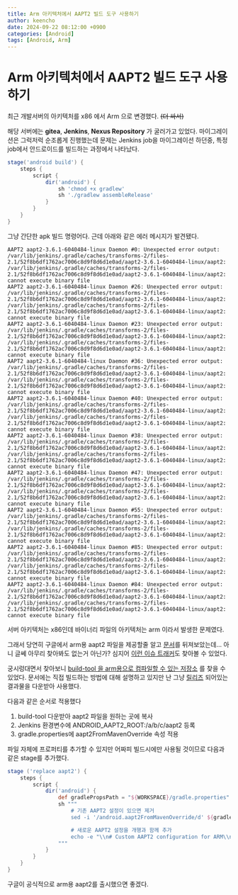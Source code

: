```yaml
---
title: Arm 아키텍처에서 AAPT2 빌드 도구 사용하기
author: keencho
date: 2024-09-22 08:12:00 +0900
categories: [Android]
tags: [Android, Arm]
---
```


# **Arm 아키텍처에서 AAPT2 빌드 도구 사용하기**
최근 개발서버의 아키텍처를 x86 에서 Arm 으로 변경했다. ~~(더 싸서)~~

해당 서버에는 **gitea**, **Jenkins**, **Nexus Repository** 가 굴러가고 있었다. 마이그레이션은 그럭저럭 순조롭게 진행했는데 문제는 Jenkins job을 마이그레이션 하던중, 특정 job에서 안드로이드를 빌드하는 과정에서 나타났다.

```groovy
stage('android build') {
    steps {
        script {
            dir('android') {
                sh 'chmod +x gradlew'
                sh './gradlew assembleRelease'
            }
        }
    }
}
```
그냥 간단한 apk 빌드 명령어다. 근데 아래와 같은 에러 메시지가 발견됐다.

```
AAPT2 aapt2-3.6.1-6040484-linux Daemon #0: Unexpected error output: /var/lib/jenkins/.gradle/caches/transforms-2/files-2.1/52f8b6df1762ac7006c8d9f8d6d1e0ad/aapt2-3.6.1-6040484-linux/aapt2: /var/lib/jenkins/.gradle/caches/transforms-2/files-2.1/52f8b6df1762ac7006c8d9f8d6d1e0ad/aapt2-3.6.1-6040484-linux/aapt2: cannot execute binary file
AAPT2 aapt2-3.6.1-6040484-linux Daemon #26: Unexpected error output: /var/lib/jenkins/.gradle/caches/transforms-2/files-2.1/52f8b6df1762ac7006c8d9f8d6d1e0ad/aapt2-3.6.1-6040484-linux/aapt2: /var/lib/jenkins/.gradle/caches/transforms-2/files-2.1/52f8b6df1762ac7006c8d9f8d6d1e0ad/aapt2-3.6.1-6040484-linux/aapt2: cannot execute binary file
AAPT2 aapt2-3.6.1-6040484-linux Daemon #23: Unexpected error output: /var/lib/jenkins/.gradle/caches/transforms-2/files-2.1/52f8b6df1762ac7006c8d9f8d6d1e0ad/aapt2-3.6.1-6040484-linux/aapt2: /var/lib/jenkins/.gradle/caches/transforms-2/files-2.1/52f8b6df1762ac7006c8d9f8d6d1e0ad/aapt2-3.6.1-6040484-linux/aapt2: cannot execute binary file
AAPT2 aapt2-3.6.1-6040484-linux Daemon #36: Unexpected error output: /var/lib/jenkins/.gradle/caches/transforms-2/files-2.1/52f8b6df1762ac7006c8d9f8d6d1e0ad/aapt2-3.6.1-6040484-linux/aapt2: /var/lib/jenkins/.gradle/caches/transforms-2/files-2.1/52f8b6df1762ac7006c8d9f8d6d1e0ad/aapt2-3.6.1-6040484-linux/aapt2: cannot execute binary file
AAPT2 aapt2-3.6.1-6040484-linux Daemon #40: Unexpected error output: /var/lib/jenkins/.gradle/caches/transforms-2/files-2.1/52f8b6df1762ac7006c8d9f8d6d1e0ad/aapt2-3.6.1-6040484-linux/aapt2: /var/lib/jenkins/.gradle/caches/transforms-2/files-2.1/52f8b6df1762ac7006c8d9f8d6d1e0ad/aapt2-3.6.1-6040484-linux/aapt2: cannot execute binary file
AAPT2 aapt2-3.6.1-6040484-linux Daemon #38: Unexpected error output: /var/lib/jenkins/.gradle/caches/transforms-2/files-2.1/52f8b6df1762ac7006c8d9f8d6d1e0ad/aapt2-3.6.1-6040484-linux/aapt2: /var/lib/jenkins/.gradle/caches/transforms-2/files-2.1/52f8b6df1762ac7006c8d9f8d6d1e0ad/aapt2-3.6.1-6040484-linux/aapt2: cannot execute binary file
AAPT2 aapt2-3.6.1-6040484-linux Daemon #47: Unexpected error output: /var/lib/jenkins/.gradle/caches/transforms-2/files-2.1/52f8b6df1762ac7006c8d9f8d6d1e0ad/aapt2-3.6.1-6040484-linux/aapt2: /var/lib/jenkins/.gradle/caches/transforms-2/files-2.1/52f8b6df1762ac7006c8d9f8d6d1e0ad/aapt2-3.6.1-6040484-linux/aapt2: cannot execute binary file
AAPT2 aapt2-3.6.1-6040484-linux Daemon #55: Unexpected error output: /var/lib/jenkins/.gradle/caches/transforms-2/files-2.1/52f8b6df1762ac7006c8d9f8d6d1e0ad/aapt2-3.6.1-6040484-linux/aapt2: /var/lib/jenkins/.gradle/caches/transforms-2/files-2.1/52f8b6df1762ac7006c8d9f8d6d1e0ad/aapt2-3.6.1-6040484-linux/aapt2: cannot execute binary file
AAPT2 aapt2-3.6.1-6040484-linux Daemon #85: Unexpected error output: /var/lib/jenkins/.gradle/caches/transforms-2/files-2.1/52f8b6df1762ac7006c8d9f8d6d1e0ad/aapt2-3.6.1-6040484-linux/aapt2: /var/lib/jenkins/.gradle/caches/transforms-2/files-2.1/52f8b6df1762ac7006c8d9f8d6d1e0ad/aapt2-3.6.1-6040484-linux/aapt2: cannot execute binary file
AAPT2 aapt2-3.6.1-6040484-linux Daemon #84: Unexpected error output: /var/lib/jenkins/.gradle/caches/transforms-2/files-2.1/52f8b6df1762ac7006c8d9f8d6d1e0ad/aapt2-3.6.1-6040484-linux/aapt2: /var/lib/jenkins/.gradle/caches/transforms-2/files-2.1/52f8b6df1762ac7006c8d9f8d6d1e0ad/aapt2-3.6.1-6040484-linux/aapt2: cannot execute binary file
```

서버 아키텍처는 x86인데 바이너리 파일의 아키텍처는 arm 이라서 발생한 문제였다.

그래서 당연히 구글에서 arm용 aapt2 파일을 제공할줄 알고 [문서](https://developer.android.com/tools/aapt2?hl=ko)를 뒤져보았는데... 아니 글쎄 아무리 찾아봐도 없는거 아닌가?
심지어 [이런 이슈 트래커](https://issuetracker.google.com/issues/227219818)도 찾아볼 수 있었다.

궁시렁대면서 찾아보니 [build-tool 을 arm용으로 컴파일할 수 있는 저장소](https://github.com/lzhiyong/android-sdk-tools) 를 찾을 수 있었다. 문서에는 직접 빌드하는 방법에 대해 설명하고 있지만 난 그냥 [릴리즈](https://github.com/lzhiyong/android-sdk-tools/releases) 되어있는 결과물을 다운받아 사용했다.

다음과 같은 순서로 적용했다
1. build-tool 다운받아 aapt2 파일을 원하는 곳에 복사
2. Jenkins 환경변수에 ANDROID_AAPT2_ROOT:/a/b/c/aapt2 등록
3. gradle.properties에 aapt2FromMavenOverride 속성 적용

파일 자체에 프로퍼티를 추가할 수 있지만 어짜피 빌드시에만 사용될 것이므로 다음과 같은 stage를 추가했다.
```groovy
stage ('replace aapt2') {
    steps {
        script {
            dir('android') {
                def gradlePropsPath = "${WORKSPACE}/gradle.properties"
                sh """
                    # 기존 AAPT2 설정이 있으면 제거
                    sed -i '/android.aapt2FromMavenOverride/d' ${gradlePropsPath}

                    # 새로운 AAPT2 설정을 개행과 함께 추가
                    echo -e "\\n# Custom AAPT2 configuration for ARM\\nandroid.aapt2FromMavenOverride=${env.ANDROID_AAPT2_ROOT}" >> ${gradlePropsPath}
                """
            }
        }
    }
}
```

구글이 공식적으로 arm용 aapt2를 출시했으면 좋겠다.
